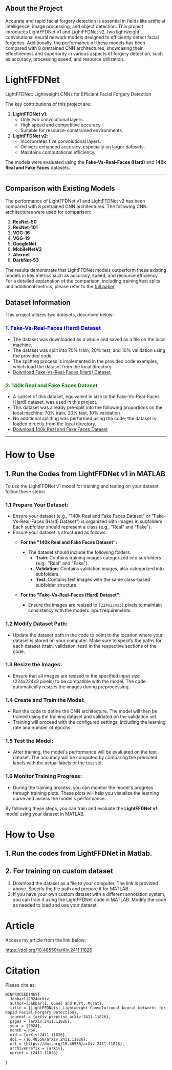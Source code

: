 ## About the Project  
Accurate and rapid facial forgery detection is essential in fields like artificial intelligence, image processing, and object detection. This project introduces LightFFDNet v1 and LightFFDNet v2, two lightweight convolutional neural network models designed to efficiently detect facial forgeries. Additionally, the performance of these models has been compared with 8 pretrained CNN architectures, showcasing their effectiveness and superiority in various aspects of forgery detection, such as accuracy, processing speed, and resource utilization.

# LightFFDNet
LightFFDNet: Lightweight CNNs for Efficient Facial Forgery Detection

The key contributions of this project are:  
1. **LightFFDNet v1**:  
   - Only two convolutional layers.  
   - High speed and competitive accuracy.  
   - Suitable for resource-constrained environments.  
2. **LightFFDNet v2**:  
   - Incorporates five convolutional layers.  
   - Delivers enhanced accuracy, especially on larger datasets.  
   - Maintains computational efficiency.  

The models were evaluated using the **Fake-Vs-Real-Faces (Hard)** and **140k Real and Fake Faces** datasets.  

---

## Comparison with Existing Models
The performance of LightFFDNet v1 and LightFFDNet v2 has been compared with 8 pretrained CNN architectures. The following CNN architectures were used for comparison:

1. **ResNet-50**
2. **ResNet-101**
3. **VGG-16**
4. **VGG-19**
5. **GoogleNet**
6. **MobileNetV2**
7. **Alexnet**
8. **DarkNet-53**

The results demonstrate that LightFFDNet models outperform these existing models in key metrics such as accuracy, speed, and resource efficiency.
For a detailed explanation of the comparison, including training/test splits and additional metrics, please refer to the [full paper](https://doi.org/10.48550/arXiv.2411.11826).







## Dataset Information  

This project utilizes two datasets, described below:  

### <span style="color:blue">1. **Fake-Vs-Real-Faces (Hard) Dataset**</span>  
- The dataset was downloaded as a whole and saved as a file on the local machine.
- The dataset was split into 70% train, 20% test, and 10% validation using the provided code.
- The splitting process is implemented in the provided code examples, which load the dataset from the local directory.
- [Download Fake-Vs-Real-Faces (Hard) Dataset](https://www.kaggle.com/datasets/hamzaboulahia/hardfakevsrealfaces)  

### <span style="color:green">2. **140k Real and Fake Faces Dataset**</span>  
- A subset of this dataset, equivalent in size to the Fake-Vs-Real-Faces (Hard) dataset, was used in this project.  
- This dataset was already pre-split into the following proportions on the local machine:
     70% train,
     20% test,
     10% validation
- No additional splitting was performed using the code; the dataset is loaded directly from the local directory.  
- [Download 140k Real and Fake Faces Dataset](https://www.kaggle.com/datasets/xhlulu/140k-real-and-fake-faces)  



---
# How to Use

## 1. Run the Codes from LightFFDNet v1 in MATLAB

To use the LightFFDNet v1 model for training and testing on your dataset, follow these steps:

### 1.1 Prepare Your Dataset:
- Ensure your dataset (e.g., "140k Real and Fake Faces Dataset" or "Fake-Vs-Real-Faces (Hard) Dataset") is organized with images in subfolders. Each subfolder should represent a class (e.g., "Real" and "Fake").
- Ensure your dataset is structured as follows:
  - **For the "140k Real and Fake Faces Dataset":**
    - The dataset should include the following folders:
      - **Train**: Contains training images categorized into subfolders (e.g., "Real" and "Fake").
      - **Validation**: Contains validation images, also categorized into subfolders.
      - **Test**: Contains test images with the same class-based subfolder structure.
  
  - **For the "Fake-Vs-Real-Faces (Hard) Dataset":**
    - Ensure the images are resized to `[224x224x3]` pixels to maintain consistency with the model’s input requirements.


### 1.2 Modify Dataset Path:
- Update the dataset path in the code to point to the location where your dataset is stored on your computer. Make sure to specify the paths for each dataset (train, validation, test) in the respective sections of the code.

### 1.3 Resize the Images:
- Ensure that all images are resized to the specified input size (224x224x3 pixels) to be compatible with the model. The code automatically resizes the images during preprocessing.

### 1.4 Create and Train the Model:
- Run the code to define the CNN architecture. The model will then be trained using the training dataset and validated on the validation set.
- Training will proceed with the configured settings, including the learning rate and number of epochs.

### 1.5 Test the Model:
- After training, the model's performance will be evaluated on the test dataset. The accuracy will be computed by comparing the predicted labels with the actual labels of the test set.

### 1.6 Monitor Training Progress:
- During the training process, you can monitor the model's progress through training plots. These plots will help you visualize the learning curve and assess the model's performance.

By following these steps, you can train and evaluate the **LightFFDNet v1** model using your dataset in MATLAB.











# How to Use

## 1. Run the codes from LightFFDNet in Matlab.
## 2. For training on custom dataset
1. Download the dataset as a file to your computer. The link is provided above. Specify the file path and prepare it for MATLAB.
2. If you have your own custom dataset with a different annotation system, you can train it using the LightFFDNet code in MATLAB. Modify the code as needed to load and use your dataset.


# Article
Access my article from the link below:
   
https://doi.org/10.48550/arXiv.2411.11826

# Citation
Please cite as:

    @INPROCEEDINGS{
      Jabbarli2024arXiv,
      author={Jabbarli, Gunel and Kurt, Murat},
      title = {LightFFDNets: Lightweight Convolutional Neural Networks for Rapid Facial Forgery Detection},
      journal = {arXiv preprint arXiv:2411.11826},
      pages = {arXiv:2411.11826},
      year = {2024},
      month = nov,
      eid = {arXiv:2411.11826},
      doi = {10.48550/arXiv.2411.11826},
      url = {https://doi.org/10.48550/arXiv.2411.11826}, 
      archivePrefix = {arXiv},
      eprint = {2411.11826}
}
